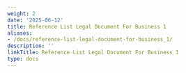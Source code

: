 ```yaml
---
weight: 2
date: '2025-06-12'
title: Reference List Legal Document For Business 1
aliases:
- /docs/reference-list-legal-document-for-business_1/
description: ''
linkTitle: Reference List Legal Document For Business 1
type: docs
---
```



